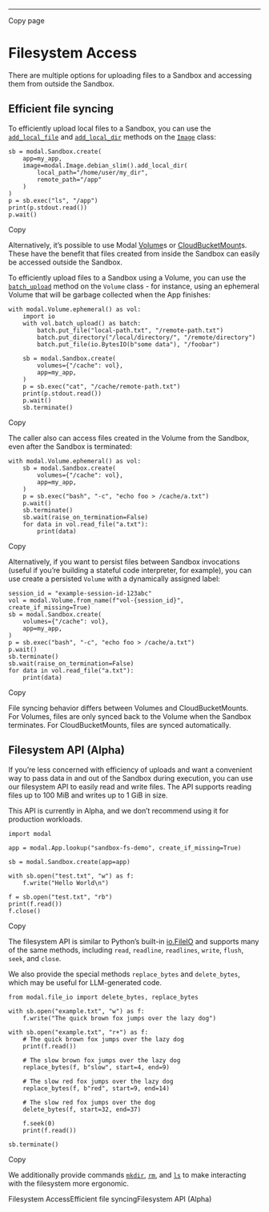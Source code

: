 * * *

Copy page

# Filesystem Access

There are multiple options for uploading files to a Sandbox and accessing them
from outside the Sandbox.

## Efficient file syncing

To efficiently upload local files to a Sandbox, you can use the
[`add_local_file`](/docs/reference/modal.Image#add_local_file) and
[`add_local_dir`](/docs/reference/modal.Image#add_local_dir) methods on the
[`Image`](/docs/reference/modal.Image) class:

    sb = modal.Sandbox.create(
        app=my_app,
        image=modal.Image.debian_slim().add_local_dir(
            local_path="/home/user/my_dir",
            remote_path="/app"
        )
    )
    p = sb.exec("ls", "/app")
    print(p.stdout.read())
    p.wait()

Copy

Alternatively, it’s possible to use Modal
[Volume](/docs/reference/modal.Volume)s or
[CloudBucketMount](/docs/guide/cloud-bucket-mounts)s. These have the benefit
that files created from inside the Sandbox can easily be accessed outside the
Sandbox.

To efficiently upload files to a Sandbox using a Volume, you can use the
[`batch_upload`](/docs/reference/modal.Volume#batch_upload) method on the
`Volume` class - for instance, using an ephemeral Volume that will be garbage
collected when the App finishes:

    with modal.Volume.ephemeral() as vol:
        import io
        with vol.batch_upload() as batch:
            batch.put_file("local-path.txt", "/remote-path.txt")
            batch.put_directory("/local/directory/", "/remote/directory")
            batch.put_file(io.BytesIO(b"some data"), "/foobar")

        sb = modal.Sandbox.create(
            volumes={"/cache": vol},
            app=my_app,
        )
        p = sb.exec("cat", "/cache/remote-path.txt")
        print(p.stdout.read())
        p.wait()
        sb.terminate()

Copy

The caller also can access files created in the Volume from the Sandbox, even
after the Sandbox is terminated:

    with modal.Volume.ephemeral() as vol:
        sb = modal.Sandbox.create(
            volumes={"/cache": vol},
            app=my_app,
        )
        p = sb.exec("bash", "-c", "echo foo > /cache/a.txt")
        p.wait()
        sb.terminate()
        sb.wait(raise_on_termination=False)
        for data in vol.read_file("a.txt"):
            print(data)

Copy

Alternatively, if you want to persist files between Sandbox invocations
(useful if you’re building a stateful code interpreter, for example), you can
use create a persisted `Volume` with a dynamically assigned label:

    session_id = "example-session-id-123abc"
    vol = modal.Volume.from_name(f"vol-{session_id}", create_if_missing=True)
    sb = modal.Sandbox.create(
        volumes={"/cache": vol},
        app=my_app,
    )
    p = sb.exec("bash", "-c", "echo foo > /cache/a.txt")
    p.wait()
    sb.terminate()
    sb.wait(raise_on_termination=False)
    for data in vol.read_file("a.txt"):
        print(data)

Copy

File syncing behavior differs between Volumes and CloudBucketMounts. For
Volumes, files are only synced back to the Volume when the Sandbox terminates.
For CloudBucketMounts, files are synced automatically.

## Filesystem API (Alpha)

If you’re less concerned with efficiency of uploads and want a convenient way
to pass data in and out of the Sandbox during execution, you can use our
filesystem API to easily read and write files. The API supports reading files
up to 100 MiB and writes up to 1 GiB in size.

This API is currently in Alpha, and we don’t recommend using it for production
workloads.

    import modal

    app = modal.App.lookup("sandbox-fs-demo", create_if_missing=True)

    sb = modal.Sandbox.create(app=app)

    with sb.open("test.txt", "w") as f:
        f.write("Hello World\n")

    f = sb.open("test.txt", "rb")
    print(f.read())
    f.close()

Copy

The filesystem API is similar to Python’s built-in
[io.FileIO](https://docs.python.org/3/library/io.html#io.FileIO) and supports
many of the same methods, including `read`, `readline`, `readlines`, `write`,
`flush`, `seek`, and `close`.

We also provide the special methods `replace_bytes` and `delete_bytes`, which
may be useful for LLM-generated code.

    from modal.file_io import delete_bytes, replace_bytes

    with sb.open("example.txt", "w") as f:
        f.write("The quick brown fox jumps over the lazy dog")

    with sb.open("example.txt", "r+") as f:
        # The quick brown fox jumps over the lazy dog
        print(f.read())

        # The slow brown fox jumps over the lazy dog
        replace_bytes(f, b"slow", start=4, end=9)

        # The slow red fox jumps over the lazy dog
        replace_bytes(f, b"red", start=9, end=14)

        # The slow red fox jumps over the dog
        delete_bytes(f, start=32, end=37)

        f.seek(0)
        print(f.read())

    sb.terminate()

Copy

We additionally provide commands
[`mkdir`](/docs/reference/modal.Sandbox#mkdir),
[`rm`](/docs/reference/modal.Sandbox#rm), and
[`ls`](/docs/reference/modal.Sandbox#ls) to make interacting with the
filesystem more ergonomic.

Filesystem AccessEfficient file syncingFilesystem API (Alpha)
